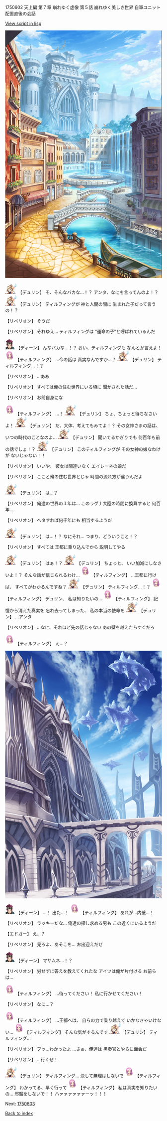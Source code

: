 1750602 天上編 第７章 崩れゆく虚像 第５話 崩れゆく美しき世界 自軍ユニット配置直後の会話

[View script in lisp](../scripts/1750602.txt)

![006_town.png](../images/backgrounds/006_town.png)

<img src="../images/units/0.png" alt="0.png" height="34"/>
【デュリン】
そ、そんなバカな…！？
アンタ、なにを言ってんのよ！？

<img src="../images/units/0.png" alt="0.png" height="34"/>
【デュリン】
ティルフィングが
神と人間の間に
生まれた子だって言うの！？

【リベリオン】
そうだ

【リベリオン】
それゆえ…
ティルフィングは
“運命の子”と呼ばれているんだ

<img src="../images/units/6.png" alt="6.png" height="34"/>
【ディーン】
んなバカな…！？
おい、ティルフィングも
なんとか言えよ！

<img src="../images/units/101411.png" alt="101411.png" height="34"/>
【ティルフィング】
…今の話は
真実なんですか…？

<img src="../images/units/0.png" alt="0.png" height="34"/>
【デュリン】
ティルフィング…！？

【リベリオン】
…ああ

【リベリオン】
すべては俺の住む世界にいる頃に
聞かされた話だ…

【リベリオン】
お前自身にな

<img src="../images/units/101411.png" alt="101411.png" height="34"/>
【ティルフィング】
…！

<img src="../images/units/0.png" alt="0.png" height="34"/>
【デュリン】
ちょ、ちょっと待ちなさいよ！

<img src="../images/units/0.png" alt="0.png" height="34"/>
【デュリン】
だ、大体、考えてもみてよ！？
その女神さまの話は、
いつの時代のことなのよ…

<img src="../images/units/0.png" alt="0.png" height="34"/>
【デュリン】
聞いてるかぎりでも
何百年も前の話でしょ！？

<img src="../images/units/0.png" alt="0.png" height="34"/>
【デュリン】
このティルフィングが
その女神の娘なわけが
ないじゃない！！

【リベリオン】
いいや、
彼女は間違いなく
エイレーネの娘だ

【リベリオン】
ここと俺の住む世界とじゃ
時間の流れ方が違うんだよ

<img src="../images/units/0.png" alt="0.png" height="34"/>
【デュリン】
は…？

【リベリオン】
俺達の世界の１年は…
このラグナ大陸の時間に換算すると
何百年…

【リベリオン】
ヘタすれば何千年にも
相当するようだ

<img src="../images/units/0.png" alt="0.png" height="34"/>
【デュリン】
は…！？
なにそれ…
つまり、どういうこと！？

【リベリオン】
すべては
王都に乗り込んでから
説明してやる

<img src="../images/units/0.png" alt="0.png" height="34"/>
【デュリン】
はぁ！？

<img src="../images/units/0.png" alt="0.png" height="34"/>
【デュリン】
ちょっと、
いい加減にしなさいよ！？
そんな話が信じられるわけ…

<img src="../images/units/101411.png" alt="101411.png" height="34"/>
【ティルフィング】
…王都に行けば、
すべてがわかるんですね？

<img src="../images/units/0.png" alt="0.png" height="34"/>
【デュリン】
ティルフィング…！？

<img src="../images/units/101411.png" alt="101411.png" height="34"/>
【ティルフィング】
デュリン、
私は知りたいの…

<img src="../images/units/101411.png" alt="101411.png" height="34"/>
【ティルフィング】
記憶から消えた真実を
忘れ去ってしまった、
私の本当の使命を

<img src="../images/units/0.png" alt="0.png" height="34"/>
【デュリン】
…アンタ

【リベリオン】
…なに、それほど先の話じゃない
あの壁を越えたらすぐだろ

<img src="../images/units/101411.png" alt="101411.png" height="34"/>
【ティルフィング】
え…？

![castle_wall.png](../images/backgrounds/castle_wall.png)

<img src="../images/units/6.png" alt="6.png" height="34"/>
【ディーン】
…！
出た…！

<img src="../images/units/101411.png" alt="101411.png" height="34"/>
【ティルフィング】
あれが…内壁…！

【リベリオン】
ラッキーだな…
俺達の探し求める男も
この近くにいるようだ

【エドガー】
え…？

【リベリオン】
見ろよ、あそこを…
お出迎えだぜ

<img src="../images/units/6.png" alt="6.png" height="34"/>
【ディーン】
マサムネ…！？

【リベリオン】
労せずに答えを教えてくれたな
アイツは俺が片付ける
お前らは…

<img src="../images/units/101411.png" alt="101411.png" height="34"/>
【ティルフィング】
…待ってください！
私に行かせてください！

【リベリオン】
なに…？

<img src="../images/units/101411.png" alt="101411.png" height="34"/>
【ティルフィング】
…王都へは、
自らの力で乗り越えて
いかなきゃいけない…

<img src="../images/units/101411.png" alt="101411.png" height="34"/>
【ティルフィング】
そんな気がするんです

<img src="../images/units/0.png" alt="0.png" height="34"/>
【デュリン】
ティルフィング…

【リベリオン】
フッ…わかったよ
…さぁ、俺達は
黒奏官とやらに面会だ

【リベリオン】
…行くぜ！

<img src="../images/units/0.png" alt="0.png" height="34"/>
【デュリン】
ティルフィング…
決して無理はしないで

<img src="../images/units/101411.png" alt="101411.png" height="34"/>
【ティルフィング】
わかってる、早く行って

<img src="../images/units/101411.png" alt="101411.png" height="34"/>
【ティルフィング】
私は真実を知りたいの…
邪魔をしないで！！
ハァァァァァァーッ！！！


Next: [1750603](1750603.md)

[Back to index](index.md)
